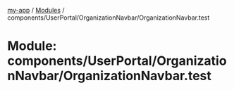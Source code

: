 [my-app](../README.md) / [Modules](../modules.md) / components/UserPortal/OrganizationNavbar/OrganizationNavbar.test

# Module: components/UserPortal/OrganizationNavbar/OrganizationNavbar.test
